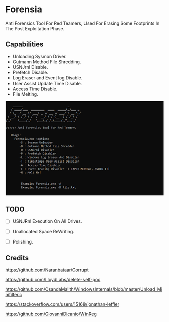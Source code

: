 # Forensia
Anti Forensics Tool For Red Teamers, Used For Erasing Some Footprints In The Post Exploitation Phase.

## Capabilities

* Unloading Sysmon Driver.
* Gutmann Method File Shredding.
* USNJrnl Disable.
* Prefetch Disable.
* Log Eraser and Event log Disable.
* User Assist Update Time Disable.
* Access Time Disable.
* File Melting.


![Screenshot](forensia.PNG)


## TODO
- [ ] USNJRnl Execution On All Drives.

- [ ] Unallocated Space ReWriting.

- [ ] Polishing.

## Credits

https://github.com/Naranbataar/Corrupt

https://github.com/LloydLabs/delete-self-poc

https://github.com/OsandaMalith/WindowsInternals/blob/master/Unload_Minifilter.c

https://stackoverflow.com/users/15168/jonathan-leffler

https://github.com/GiovanniDicanio/WinReg
